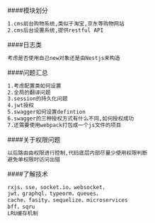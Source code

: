 ####模块划分
```bash
1.cms前台购物系统,类似于淘宝,京东等购物网站
2.cms后台设置系统,提供restful API
```
####日志类
```bash
考虑是否使用自己new对象还是由Nestjs来构造
```
####问题汇总
```bash
1.考虑配置类如何设置
2.全局的翻译问题
3.session的持久化问题
4.jwt授权
5.swagger如何设置defintion
6.swagger的三种授权方式有什么不同,如何授权成功
7.还需要使用webpack打包成一个js文件的项目
```
####关于权限问题
```bash
以后路由由权限进行控制,代码底层内部尽量少使用权限判断
避免单权限时访问出错
```
####了解技术
```bash
rxjs，sse，socket.io，websocket，
jwt，graphql，typeorm，queues，
cache，fasity，sequelize，microservices
bff，sqru
LRU缓存机制
```

